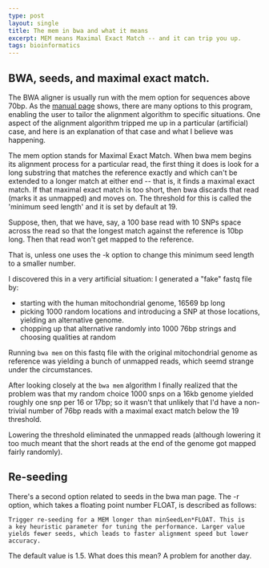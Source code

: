 ```yaml
---
type: post
layout: single
title: The mem in bwa and what it means
excerpt: MEM means Maximal Exact Match -- and it can trip you up.
tags: bioinformatics
---
```


## BWA, seeds, and maximal exact match.

The BWA aligner is usually run with the mem option for sequences above
70bp.  As the [manual page](http://bio-bwa.sourceforge.net/bwa.shtm)
shows, there are many options to this program, enabling the user to
tailor the alignment algorithm to specific situations.  One aspect of
the alignment algorithm tripped me up in a particular (artificial)
case, and here is an explanation of that case and what I believe was
happening.

The mem option stands for Maximal Exact Match.  When bwa mem begins
its alignment process for a particular read, the first thing it does
is look for a long substring that matches the reference exactly and
which can't be extended to a longer match at either end -- that is, it
finds a maximal exact match.  If that maximal exact match is too
short, then bwa discards that read (marks it as unmapped) and moves
on.  The threshold for this is called the 'minimum seed length' and it
is set by default at 19.

Suppose, then, that we have, say, a 100 base read with 10 SNPs space
across the read so that the longest match against the reference is 10bp
long.  Then that read won't get mapped to the reference.

That is, unless one uses the -k option to change this minimum seed
length to a smaller number.

I discovered this in a very artificial situation: I generated a "fake"
fastq file by:

- starting with the human mitochondrial genome, 16569 bp long
- picking 1000 random locations and introducing a SNP at those
locations, yielding an alternative genome.
- chopping up that alternative randomly into 1000 76bp strings and choosing
qualities at random

Running ```bwa mem``` on this fastq file with the original
mitochondrial genome as reference was yielding a bunch of unmapped
reads, which seemd strange under the circumstances.

After looking closely at the ```bwa mem``` algorithm I finally
realized that the problem was that my random choice 1000 snps on a
16kb genome yielded roughly one snp per 16 or 17bp; so it wasn't that
unlikely that I'd have a non-trivial number of 76bp reads with a
maximal exact match below the 19 threshold.

Lowering the threshold eliminated the unmapped reads (although
lowering it too much meant that the short reads at the end of the
genome got mapped fairly randomly).


## Re-seeding

There's a second option related to seeds in the bwa man page.  The -r
option, which takes a floating point number FLOAT, is described as follows:
```
Trigger re-seeding for a MEM longer than minSeedLen*FLOAT. This is
a key heuristic parameter for tuning the performance. Larger value
yields fewer seeds, which leads to faster alignment speed but lower
accuracy.
```
The default value is 1.5.  What does this mean?  A problem for another
day.








